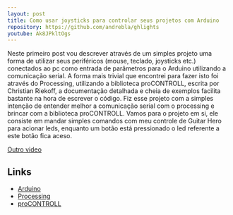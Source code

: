 ```yaml
---
layout: post
title: Como usar joysticks para controlar seus projetos com Arduino
repository: https://github.com/andrebla/ghlights
youtube: Ak8JPkltOgs
---
```


Neste primeiro post vou descrever através de um simples projeto uma forma de 
utilizar seus periféricos (mouse, teclado, joysticks etc.) conectados ao pc 
como entrada de parâmetros para o Arduino utilizando a comunicação serial.
A forma mais trivial que encontrei para fazer isto foi através do Processing, 
utilizando a biblioteca proCONTROLL, escrita por Christian Riekoff, a documentação 
detalhada e cheia de exemplos facilita bastante na hora de escrever o código. 
Fiz esse projeto com a simples intenção de entender melhor a comunicação serial 
com o processing e brincar com a biblioteca proCONTROLL.
Vamos para o projeto em si, ele consiste em mandar simples comandos com meu 
controle de Guitar Hero para acionar leds, enquanto um botão está pressionado o 
led referente a este botão fica aceso.


[Outro video](http://www.youtube.com/embed/U-ofDQl6WSc)


Links
-----
* [Arduino](http://arduino.cc/)
* [Processing](http://www.processing.org/)
* [proCONTROLL](http://creativecomputing.cc/p5libs/procontroll/)
